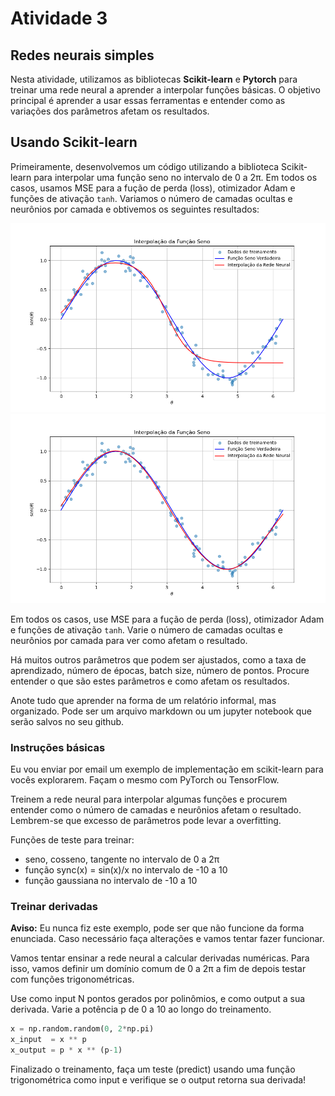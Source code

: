 # Atividade 3

## Redes neurais simples

Nesta atividade, utilizamos as bibliotecas **Scikit-learn** e **Pytorch** para treinar uma rede neural a aprender a interpolar funções básicas. O objetivo principal é aprender a usar essas ferramentas e entender como as variações dos parâmetros afetam os resultados.

## Usando Scikit-learn

Primeiramente, desenvolvemos um código utilizando a biblioteca Scikit-learn para interpolar uma função seno no intervalo de 0 a 2π. Em todos os casos, usamos MSE para a fução de perda (loss), otimizador Adam e funções de ativação `tanh`. Variamos o número de camadas ocultas e neurônios por camada e obtivemos os seguintes resultados:

<img src="sklearn-seno-1x3.png" width="600"/>
<img src="sklearn-seno-3x10.png" width="600"/>


Em todos os casos, use MSE para a fução de perda (loss), otimizador Adam e funções de ativação `tanh`. Varie o número de camadas ocultas e neurônios por camada para ver como afetam o resultado. 

Há muitos outros parâmetros que podem ser ajustados, como a taxa de aprendizado, número de épocas, batch size, número de pontos. Procure entender o que são estes parâmetros e como afetam os resultados.

Anote tudo que aprender na forma de um relatório informal, mas organizado. Pode ser um arquivo markdown ou um jupyter notebook que serão salvos no seu github. 

### Instruções básicas

Eu vou enviar por email um exemplo de implementação em scikit-learn para vocês explorarem. Façam o mesmo com PyTorch ou TensorFlow.

Treinem a rede neural para interpolar algumas funções e procurem entender como o número de camadas e neurônios afetam o resultado. Lembrem-se que excesso de parâmetros pode levar a overfitting.

Funções de teste para treinar:

- seno, cosseno, tangente no intervalo de 0 a 2π
- função sync(x) = sin(x)/x no intervalo de -10 a 10
- função gaussiana no intervalo de -10 a 10

### Treinar derivadas

**Aviso:** Eu nunca fiz este exemplo, pode ser que não funcione da forma enunciada. Caso necessário faça alterações e vamos tentar fazer funcionar.

Vamos tentar ensinar a rede neural a calcular derivadas numéricas. Para isso, vamos definir um domínio comum de 0 a 2π a fim de depois testar com funções trigonométricas.

Use como input N pontos gerados por polinômios, e como output a sua derivada. Varie a potência p de 0 a 10 ao longo do treinamento.

```python
x = np.random.random(0, 2*np.pi)
x_input  = x ** p
x_output = p * x ** (p-1)
```

Finalizado o treinamento, faça um teste (predict) usando uma função trigonométrica como input e verifique se o output retorna sua derivada!
